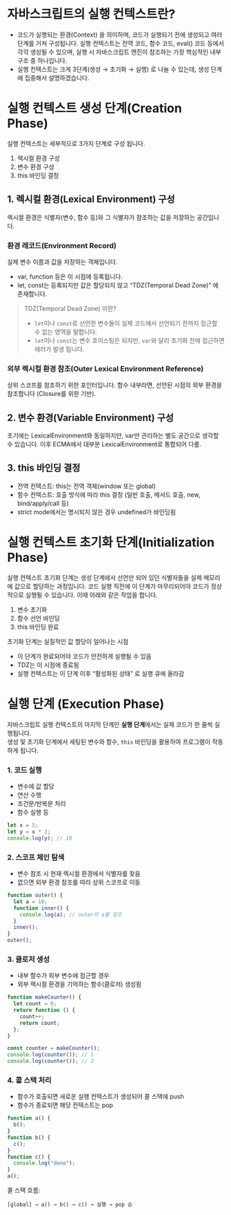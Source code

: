 ﻿# 자바스크립트의 실행 컨텍스트란?
- 코드가 실행되는 환경(Context) 을 의미하며, 코드가 실행되기 전에 생성되고 여러 단계를 거쳐 구성됩니다. 실행 컨텍스트는 전역 코드, 함수 코드, eval() 코드 등에서 각각 생성될 수 있으며, 실행 시 자바스크립트 엔진이 참조하는 가장 핵심적인 내부 구조 중 하나입니다.
- 실행 컨텍스트는 크게 3단계(생성 → 초기화 → 실행) 로 나눌 수 있는데, 생성 단계에 집중해서 설명하겠습니다. 
   
# 실행 컨텍스트 생성 단계(Creation Phase)
실행 컨텍스트는 세부적으로 3가지 단계로 구성 됩니다.
1. 렉시컬 환경 구성
2. 변수 환경 구성
3. this 바인딩 결정

## 1. 렉시컬 환경(Lexical Environment) 구성
렉시컬 환경은 식별자(변수, 함수 등)와 그 식별자가 참조하는 값을 저장하는 공간입니다.

### 환경 레코드(Environment Record)
실제 변수 이름과 값을 저장하는 객체입니다.
-	var, function 등은 이 시점에 등록됩니다.
-	let, const는 등록되지만 값은 할당되지 않고 “TDZ(Temporal Dead Zone)” 에 존재합니다.
   > TDZ(Temporal Dead Zone) 이란?
   > - `let`이나 `const`로 선언한 변수들이 실제 코드에서 선언되기 전까지 접근할 수 없는 영역을 말합니다.
   > - `let`이나 `const`는 변수 호이스팅은 되지만, `var`와 달리 초기화 전에 접근하면 에러가 발생 됩니다.

### 외부 렉시컬 환경 참조(Outer Lexical Environment Reference)
상위 스코프를 참조하기 위한 포인터입니다.
함수 내부라면, 선언된 시점의 외부 환경을 참조합니다 (Closure를 위한 기반).

## 2. 변수 환경(Variable Environment) 구성
초기에는 LexicalEnvironment와 동일하지만, var만 관리하는 별도 공간으로 생각할 수 있습니다. 이후 ECMA에서 대부분 LexicalEnvironment로 통합되어 다룸.

## 3. this 바인딩 결정
- 전역 컨텍스트: this는 전역 객체(window 또는 global)
-	함수 컨텍스트: 호출 방식에 따라 this 결정 (일반 호출, 메서드 호출, new, bind/apply/call 등)
-	strict mode에서는 명시되지 않은 경우 undefined가 바인딩됨

# 실행 컨텍스트 초기화 단계(Initialization Phase)
실행 컨텍스트 초기화 단계는 생성 단계에서 선언만 되어 있던 식별자들을 실제 메모리에 값으로 할당하는 과정입니다.
코드 실행 직전에 이 단계가 마무리되어야 코드가 정상적으로 실행될 수 있습니다.
이때 아래와 같은 작업을 합니다.
1. 변수 초기화
2. 함수 선언 바인딩
3. this 바인딩 완료

초기화 단계는 실질적인 값 할당이 일어나는 시점
- 이 단계가 완료되어야 코드가 안전하게 실행될 수 있음
- TDZ는 이 시점에 종료됨
- 실행 컨텍스트는 이 단계 이후 “활성화된 상태” 로 실행 큐에 올라감

# 실행 단계 (Execution Phase)
자바스크립트 실행 컨텍스트의 마지막 단계인 **실행 단계**에서는 실제 코드가 한 줄씩 실행됩니다.  
생성 및 초기화 단계에서 세팅된 변수와 함수, `this` 바인딩을 활용하여 프로그램이 작동하게 됩니다.

### 1. 코드 실행
- 변수에 값 할당
- 연산 수행
- 조건문/반복문 처리
- 함수 실행 등

```js
let x = 5;
let y = x * 2;
console.log(y); // 10
```

### 2. 스코프 체인 탐색
- 변수 참조 시 현재 렉시컬 환경에서 식별자를 찾음
- 없으면 외부 환경 참조를 따라 상위 스코프로 이동

```js
function outer() {
  let a = 10;
  function inner() {
    console.log(a); // outer의 a를 참조
  }
  inner();
}
outer();
```

### 3. 클로저 생성
- 내부 함수가 외부 변수에 접근할 경우
- 외부 렉시컬 환경을 기억하는 함수(클로저) 생성됨

```js
function makeCounter() {
  let count = 0;
  return function () {
    count++;
    return count;
  };
}

const counter = makeCounter();
console.log(counter()); // 1
console.log(counter()); // 2
```

### 4. 콜 스택 처리
- 함수가 호출되면 새로운 실행 컨텍스트가 생성되어 콜 스택에 push
- 함수가 종료되면 해당 컨텍스트는 pop

```js
function a() {
  b();
}
function b() {
  c();
}
function c() {
  console.log("done");
}
a();
```

콜 스택 흐름:
```
[global] → a() → b() → c() → 실행 → pop 순
```


